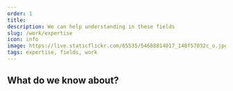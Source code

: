 ```yaml
---
order: 1
title: 
description: We can help understanding in these fields
slug: /work/expertise
icon: info
image: https://live.staticflickr.com/65535/54688814017_148f57032c_o.jpg
tags: expertise, fields, work
---
```


## What do we know about?
